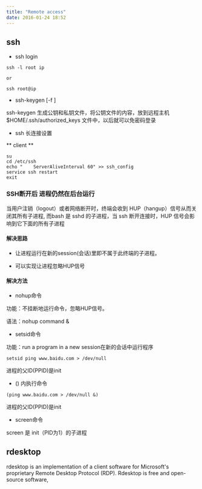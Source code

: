```yaml
---
title: "Remote access"
date: 2016-01-24 18:52
---
```


## ssh

* ssh login

```
ssh -l root ip

or

ssh root@ip
```

* ssh-keygen [-f <filename>]

ssh-keygen 生成公钥和私钥文件，将公钥文件的内容，放到远程主机 $HOME/.ssh/authorized_keys 文件中，以后就可以免密码登录

* ssh 长连接设置

** client **

```
su
cd /etc/ssh
echo "    ServerAliveInterval 60" >> ssh_config
service ssh restart
exit
```

### SSH断开后 进程仍然在后台运行

当用户注销（logout）或者网络断开时，终端会收到 HUP（hangup）信号从而关闭其所有子进程, 而bash 是 sshd 的子进程，当 ssh 断开连接时，HUP 信号会影响到它下面的所有子进程


#### 解决思路

* 让进程运行在新的session(会话)里即不属于此终端的子进程。

* 可以实现让进程忽略HUP信号

#### 解决方法

* nohup命令

功能：不挂断地运行命令，忽略HUP信号。

语法：nohup command &

* setsid命令

功能：run a program in a new session在新的会话中运行程序

```
setsid ping www.baidu.com > /dev/null 
```

进程的父ID(PPID)是init

* () 内执行命令

```
(ping www.baidu.com > /dev/null &)
```

进程的父ID(PPID)是init

* screen命令

screen 是 init（PID为1）的子进程

## rdesktop

rdesktop is an implementation of a client software for Microsoft's proprietary Remote Desktop Protocol (RDP). Rdesktop is free and open-source software, 